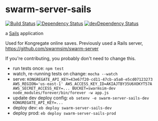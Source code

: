 # swarm-server-sails

[![Build Status](https://travis-ci.org/swarmsim/swarm-server-sails.svg?branch=master)](https://travis-ci.org/swarmsim/swarm-server-sails)
[![Dependency Status](https://david-dm.org/swarmsim/swarm-server-sails.svg)](https://david-dm.org/swarmsim/swarm-server-sails)
[![devDependency Status](https://david-dm.org/swarmsim/swarm-server-sails/dev-status.svg)](https://david-dm.org/swarmsim/swarm-server-sails#info=devDependencies)

a [Sails](http://sailsjs.org) application

Used for Kongregate online saves. Previously used a Rails server, https://github.com/swarmsim/swarm-server

If you're contributing, you probably don't need to change this.

* run tests once: `npm test`
* watch, re-running tests on change: `mocha --watch`
* serve: `KONGREGATE_API_KEY=43e67f20-cd11-47cb-a5a8-e5cd07123273 AWS_REGION='us-east-1' AWS_ACCESS_KEY_ID=AKIAJTBY35U6XOKYT57A AWS_SECRET_ACCESS_KEY=... BUCKET=swarmsim-dev node_modules/forever/bin/forever -w app.js`
* update dev deploy config: `eb setenv -e swarm-server-sails-dev KONGREGATE_API_KEY=...`
* deploy dev: `eb deploy swarm-server-sails-dev`
* deploy prod: `eb deploy swarm-server-sails-prod`
